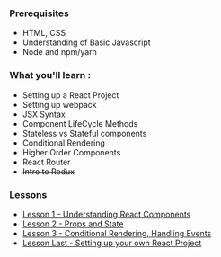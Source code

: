 ### Prerequisites
* HTML, CSS
* Understanding of Basic Javascript
* Node and npm/yarn

### What you'll learn :
* Setting up a React Project
* Setting up webpack
* JSX Syntax
* Component LifeCycle Methods
* Stateless vs Stateful components
* Conditional Rendering
* Higher Order Components
* React Router
* ~~Intro to Redux~~

### Lessons
* [Lesson 1 - Understanding React Components](lesson_1/README.md)
* [Lesson 2 - Props and State](lesson_2/README.md)
* [Lesson 3 - Conditional Rendering, Handling Events](lesson_3/README.md)
* [Lesson Last - Setting up your own React Project](lesson_last/README.md)
